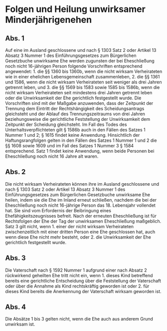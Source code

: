# Folgen und Heilung unwirksamer Minderjährigenehen



## Abs. 1

 Auf eine im Ausland geschlossene und nach § 1303 Satz 2 oder Artikel 13 Absatz 3 Nummer 1 des Einführungsgesetzes zum Bürgerlichen Gesetzbuche unwirksame Ehe werden zugunsten der bei Eheschließung noch nicht 16-jährigen Person folgende Vorschriften entsprechend angewendet:  1.
 die §§ 1360 bis 1360b, wenn die nicht wirksam Verheirateten wie in einer ehelichen Lebensgemeinschaft zusammenleben,
 2.
 die §§ 1361 und 1586, wenn die nicht wirksam Verheirateten seit weniger als drei Jahren getrennt leben, und
 3.
 die §§ 1569 bis 1583 sowie 1585 bis 1586b, wenn die nicht wirksam Verheirateten seit mindestens drei Jahren getrennt leben oder die Unwirksamkeit der Ehe gerichtlich festgestellt wurde.
Die Vorschriften sind mit der Maßgabe anzuwenden, dass der Zeitpunkt der Trennung dem Eintritt der Rechtshängigkeit des Scheidungsantrags gleichsteht und der Ablauf des Trennungszeitraums von drei Jahren beziehungsweise die gerichtliche Feststellung der Unwirksamkeit dem Zeitpunkt der Scheidung gleichsteht. Im Fall des Todes des Unterhaltsverpflichteten gilt § 1586b auch in den Fällen des Satzes 1 Nummer 1 und 2; § 1615 findet keine Anwendung. Hinsichtlich der Haftungsrangfolgen gelten in den Fällen des Satzes 1 Nummer 1 und 2 die §§ 1608 sowie 1609 und im Fall des Satzes 1 Nummer 3 § 1584 entsprechend. Satz 1 findet keine Anwendung, wenn beide Personen bei Eheschließung noch nicht 16 Jahre alt waren.

## Abs. 2

 Die nicht wirksam Verheirateten können ihre im Ausland geschlossene und nach § 1303 Satz 2 oder Artikel 13 Absatz 3 Nummer 1 des Einführungsgesetzes zum Bürgerlichen Gesetzbuche unwirksame Ehe heilen, indem sie die Ehe im Inland erneut schließen, nachdem die bei der Eheschließung noch nicht 16-jährige Person das 18. Lebensjahr vollendet hat. Sie sind vom Erfordernis der Beibringung eines Ehefähigkeitszeugnisses befreit. Nach der erneuten Eheschließung ist für Rechtsfolgen der Ehe der Tag der unwirksamen Eheschließung maßgeblich. Satz 3 gilt nicht, wenn  1.
 einer der nicht wirksam Verheirateten zwischenzeitlich mit einer dritten Person eine Ehe geschlossen hat, auch wenn diese Ehe nicht mehr besteht, oder
 2.
 die Unwirksamkeit der Ehe gerichtlich festgestellt wurde.


## Abs. 3

 Die Vaterschaft nach § 1592 Nummer 1 aufgrund einer nach Absatz 2 rückwirkend geheilten Ehe tritt nicht ein, wenn  1.
 dieses Kind betreffend bereits eine gerichtliche Entscheidung über die Feststellung der Vaterschaft oder über die Annahme als Kind rechtskräftig geworden ist oder
 2.
 für dieses Kind bereits die Anerkennung der Vaterschaft wirksam geworden ist.


## Abs. 4

 Die Absätze 1 bis 3 gelten nicht, wenn die Ehe auch aus anderem Grund unwirksam ist. 

